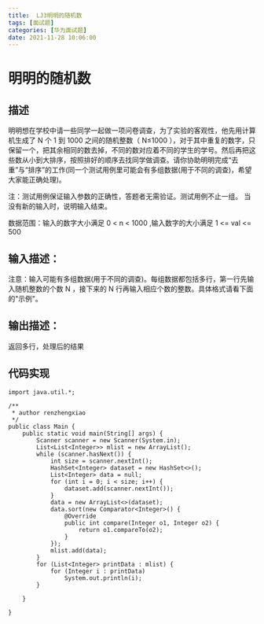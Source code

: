 ```yaml
---
title:  LJ3明明的随机数
tags: [面试题]
categories: [华为面试题]
date: 2021-11-28 10:06:00
---
```

# 明明的随机数

## 描述

明明想在学校中请一些同学一起做一项问卷调查，为了实验的客观性，他先用计算机生成了 N 个 1 到 1000 之间的随机整数（ N≤1000 ），对于其中重复的数字，只保留一个，把其余相同的数去掉，不同的数对应着不同的学生的学号。然后再把这些数从小到大排序，按照排好的顺序去找同学做调查。请你协助明明完成“去重”与“排序”的工作(同一个测试用例里可能会有多组数据(用于不同的调查)，希望大家能正确处理)。

注：测试用例保证输入参数的正确性，答题者无需验证。测试用例不止一组。
当没有新的输入时，说明输入结束。

数据范围：输入的数字大小满足  0 < n < 1000 ,输入数字的大小满足 1 <= val <= 500
## 输入描述：

注意：输入可能有多组数据(用于不同的调查)。每组数据都包括多行，第一行先输入随机整数的个数 N ，接下来的 N 行再输入相应个数的整数。具体格式请看下面的"示例"。
## 输出描述：

返回多行，处理后的结果
## 代码实现
```
import java.util.*;

/**
 * author renzhengxiao
 */
public class Main {
    public static void main(String[] args) {
        Scanner scanner = new Scanner(System.in);
        List<List<Integer>> mlist = new ArrayList();
        while (scanner.hasNext()) {
            int size = scanner.nextInt();
            HashSet<Integer> dataset = new HashSet<>();
            List<Integer> data = null;
            for (int i = 0; i < size; i++) {
                dataset.add(scanner.nextInt());
            }
            data = new ArrayList<>(dataset);
            data.sort(new Comparator<Integer>() {
                @Override
                public int compare(Integer o1, Integer o2) {
                    return o1.compareTo(o2);
                }
            });
            mlist.add(data);
        }
        for (List<Integer> printData : mlist) {
            for (Integer i : printData)
                System.out.println(i);
        }

    }

}


```
